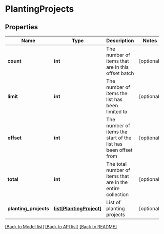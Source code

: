 # PlantingProjects


## Properties
Name | Type | Description | Notes
------------ | ------------- | ------------- | -------------
**count** | **int** | The number of items that are in this offset batch | [optional] 
**limit** | **int** | The number of items the list has been limited to | [optional] 
**offset** | **int** | The number of items the start of the list has been offset from | [optional] 
**total** | **int** | The total number of items that are in the entire collection | [optional] 
**planting_projects** | [**list[PlantingProject]**](PlantingProject.md) | List of planting projects | [optional] 

[[Back to Model list]](../README.md#documentation-for-models) [[Back to API list]](../README.md#documentation-for-api-endpoints) [[Back to README]](../README.md)



